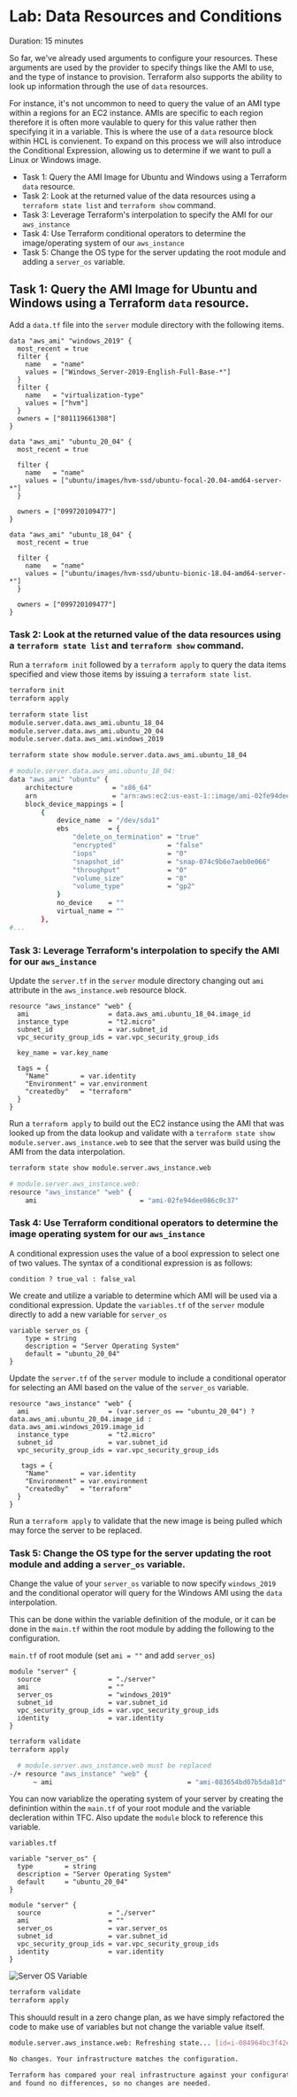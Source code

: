 # Lab: Data Resources and Conditions

Duration: 15 minutes

So far, we've already used arguments to configure your resources. These arguments are used by the provider to specify things like the AMI to use, and the type of instance to provision. Terraform also supports the ability to look up information through the use of `data` resources.

For instance, it's not uncommon to need to query the value of an AMI type within a regions for an EC2 instance. AMIs are specific to each region therefore it is often more vaulable to query for this value rather then specifying it in a variable. This is where the use of a `data` resource block within HCL is convienent. To expand on this process we will also introduce the Conditional Expression, allowing us to determine if we want to pull a Linux or Windows image.

- Task 1: Query the AMI Image for Ubuntu and Windows using a Terraform `data` resource.
- Task 2: Look at the returned value of the data resources using a `terraform state list` and `terraform show` command.
- Task 3: Leverage Terraform's interpolation to specify the AMI for our `aws_instance`
- Task 4: Use Terraform conditional operators to determine the image/operating system of our `aws_instance`
- Task 5: Change the OS type for the server updating the root module and adding a `server_os` variable.

## Task 1: Query the AMI Image for Ubuntu and Windows using a Terraform `data` resource.

Add a `data.tf` file into the `server` module directory with the following items.

```hcl
data "aws_ami" "windows_2019" {
  most_recent = true
  filter {
    name   = "name"
    values = ["Windows_Server-2019-English-Full-Base-*"]
  }
  filter {
    name   = "virtualization-type"
    values = ["hvm"]
  }
  owners = ["801119661308"]
}

data "aws_ami" "ubuntu_20_04" {
  most_recent = true

  filter {
    name   = "name"
    values = ["ubuntu/images/hvm-ssd/ubuntu-focal-20.04-amd64-server-*"]
  }

  owners = ["099720109477"]
}

data "aws_ami" "ubuntu_18_04" {
  most_recent = true

  filter {
    name   = "name"
    values = ["ubuntu/images/hvm-ssd/ubuntu-bionic-18.04-amd64-server-*"]
  }

  owners = ["099720109477"]
}
```

### Task 2: Look at the returned value of the data resources using a `terraform state list` and `terraform show` command.

Run a `terraform init` followed by a `terraform apply` to query the data items specified and view those items by issuing a `terraform state list`.

```bash
terraform init
terraform apply
```

```bash
terraform state list
module.server.data.aws_ami.ubuntu_18_04
module.server.data.aws_ami.ubuntu_20_04
module.server.data.aws_ami.windows_2019
```

```bash
terraform state show module.server.data.aws_ami.ubuntu_18_04
```

```bash
# module.server.data.aws_ami.ubuntu_18_04:
data "aws_ami" "ubuntu" {
    architecture          = "x86_64"
    arn                   = "arn:aws:ec2:us-east-1::image/ami-02fe94dee086c0c37"
    block_device_mappings = [
        {
            device_name  = "/dev/sda1"
            ebs          = {
                "delete_on_termination" = "true"
                "encrypted"             = "false"
                "iops"                  = "0"
                "snapshot_id"           = "snap-074c9b6e7aeb0e066"
                "throughput"            = "0"
                "volume_size"           = "8"
                "volume_type"           = "gp2"
            }
            no_device    = ""
            virtual_name = ""
        },
#...
```

### Task 3: Leverage Terraform's interpolation to specify the AMI for our `aws_instance`

Update the `server.tf` in the `server` module directory changing out `ami` attribute in the `aws_instance.web` resource block.

```hcl
resource "aws_instance" "web" {
  ami                    = data.aws_ami.ubuntu_18_04.image_id
  instance_type          = "t2.micro"
  subnet_id              = var.subnet_id
  vpc_security_group_ids = var.vpc_security_group_ids

  key_name = var.key_name

  tags = {
    "Name"        = var.identity
    "Environment" = var.environment
    "createdby"   = "terraform"
  }
}
```

Run a `terraform apply` to build out the EC2 instance using the AMI that was looked up from the data lookup and validate with a `terraform state show module.server.aws_instance.web` to see that the server was build using the AMI from the data interpolation.

```bash
terraform state show module.server.aws_instance.web

# module.server.aws_instance.web:
resource "aws_instance" "web" {
    ami                          = "ami-02fe94dee086c0c37"
```

### Task 4: Use Terraform conditional operators to determine the image operating system for our `aws_instance`

A conditional expression uses the value of a bool expression to select one of two values. The syntax of a conditional expression is as follows:

```hcl
condition ? true_val : false_val
```

We create and utilize a variable to determine which AMI will be used via a conditional expression. Update the `variables.tf` of the `server` module directly to add a new variable for `server_os`

```hcl
variable server_os {
    type = string
    description = "Server Operating System"
    default = "ubuntu_20_04"
}
```

Update the `server.tf` of the `server` module to include a conditional operator for selecting an AMI based on the value of the `server_os` variable.

```
resource "aws_instance" "web" {
  ami                    = (var.server_os == "ubuntu_20_04") ? data.aws_ami.ubuntu_20_04.image_id : data.aws_ami.windows_2019.image_id
  instance_type          = "t2.micro"
  subnet_id              = var.subnet_id
  vpc_security_group_ids = var.vpc_security_group_ids

   tags = {
    "Name"        = var.identity
    "Environment" = var.environment
    "createdby"   = "terraform"
  }
}
```

Run a `terraform apply` to validate that the new image is being pulled which may force the server to be replaced.

### Task 5: Change the OS type for the server updating the root module and adding a `server_os` variable.

Change the value of your `server_os` variable to now specify `windows_2019` and the conditional operator will query for the Windows AMI using the `data` interpolation.

This can be done within the variable definition of the module, or it can be done in the `main.tf` within the root module by adding the following to the configuration.

`main.tf` of root module (set `ami = ""` and add `server_os`)

```hcl
module "server" {
  source                 = "./server"
  ami                    = ""
  server_os              = "windows_2019"
  subnet_id              = var.subnet_id
  vpc_security_group_ids = var.vpc_security_group_ids
  identity               = var.identity
}
```

```bash
terraform validate
terraform apply
```

```bash
  # module.server.aws_instance.web must be replaced
-/+ resource "aws_instance" "web" {
      ~ ami                                  = "ami-083654bd07b5da81d" -> "ami-0416f96ae3d1a3f29" # forces replacement
```

You can now variablize the operating system of your server by creating the definintion within the `main.tf` of your root module and the variable decleration within TFC.  Also update the `module` block to reference this variable.

`variables.tf`

```hcl
variable "server_os" {
  type        = string
  description = "Server Operating System"
  default     = "ubuntu_20_04"
}

module "server" {
  source                 = "./server"
  ami                    = ""
  server_os              = var.server_os
  subnet_id              = var.subnet_id
  vpc_security_group_ids = var.vpc_security_group_ids
  identity               = var.identity
}
```

![Server OS Variable](./img/server_os.png)

```bash
terraform validate
terraform apply
```

This shouuld result in a zero change plan, as we have simply refactored the code to make use of variables but not change the variable value itself.

```bash
module.server.aws_instance.web: Refreshing state... [id=i-084964bc3f42e390e]

No changes. Your infrastructure matches the configuration.

Terraform has compared your real infrastructure against your configuration
and found no differences, so no changes are needed.
```